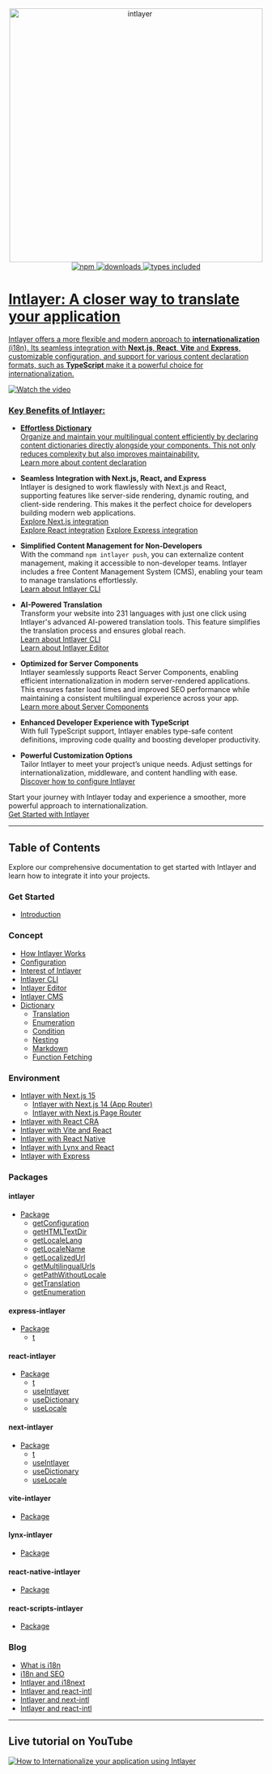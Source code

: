 <div align="center">
  <a href="https://intlayer.org">
    <img src="https://raw.githubusercontent.com/aymericzip/intlayer/572ae9c9acafb74307b81530c1931a8e98990aef/docs/assets/logo.png" width="500" alt="intlayer" />
  </a>
</div>

<div align="center">
  <a href="https://www.npmjs.com/package/intlayer">
    <img alt="npm" src="https://img.shields.io/npm/v/intlayer.svg?labelColor=49516F&color=8994BC" />
  </a>
  <a href="https://npmjs.org/package/intlayer">
    <img alt="downloads" src="https://badgen.net/npm/dm/intlayer?labelColor=49516F&color=8994BC" />
  </a>
  <a href="https://npmjs.org/package/intlayer">
    <img alt="types included" src="https://badgen.net/npm/types/intlayer?labelColor=49516F&color=8994BC" 
  />
</div>

# Intlayer: A closer way to translate your application

Intlayer offers a more flexible and modern approach to **internationalization** (i18n). Its seamless integration with **Next.js**, **React**, **Vite** and **Express**, customizable configuration, and support for various content declaration formats, such as **TypeScript** make it a powerful choice for internationalization.

![Watch the video](https://github.com/aymericzip/intlayer/blob/main/docs/assets/demo_video.gif)

### Key Benefits of Intlayer:

- **Effortless Dictionary**  
  Organize and maintain your multilingual content efficiently by declaring content dictionaries directly alongside your components. This not only reduces complexity but also improves maintainability.  
  [Learn more about content declaration](https://intlayer.org/doc/concept/content)

- **Seamless Integration with Next.js, React, and Express**  
  Intlayer is designed to work flawlessly with Next.js and React, supporting features like server-side rendering, dynamic routing, and client-side rendering. This makes it the perfect choice for developers building modern web applications.  
  [Explore Next.js integration](https://intlayer.org/doc/environment/nextjs)  
  [Explore React integration](https://intlayer.org/doc/environment/create-react-app)
  [Explore Express integration](https://intlayer.org/doc/environment/express)

- **Simplified Content Management for Non-Developers**  
  With the command `npm intlayer push`, you can externalize content management, making it accessible to non-developer teams. Intlayer includes a free Content Management System (CMS), enabling your team to manage translations effortlessly.  
  [Learn about Intlayer CLI](https://intlayer.org/doc/concept/cli)

- **AI-Powered Translation**  
  Transform your website into 231 languages with just one click using Intlayer's advanced AI-powered translation tools. This feature simplifies the translation process and ensures global reach.  
  [Learn about Intlayer CLI](https://intlayer.org/doc/concept/cli)  
  [Learn about Intlayer Editor](https://github.com/aymericzip/intlayer/blob/main/docs/en/intlayer_visual_editor.md)

- **Optimized for Server Components**  
  Intlayer seamlessly supports React Server Components, enabling efficient internationalization in modern server-rendered applications. This ensures faster load times and improved SEO performance while maintaining a consistent multilingual experience across your app.  
  [Learn more about Server Components](https://intlayer.org/doc/environment/nextjs#step-7-utilize-content-in-your-code)

- **Enhanced Developer Experience with TypeScript**  
  With full TypeScript support, Intlayer enables type-safe content definitions, improving code quality and boosting developer productivity.

- **Powerful Customization Options**  
  Tailor Intlayer to meet your project’s unique needs. Adjust settings for internationalization, middleware, and content handling with ease.  
  [Discover how to configure Intlayer](https://intlayer.org/doc/concept/configuration)

Start your journey with Intlayer today and experience a smoother, more powerful approach to internationalization.  
[Get Started with Intlayer](https://intlayer.org/doc/concept/content)

---

## Table of Contents

Explore our comprehensive documentation to get started with Intlayer and learn how to integrate it into your projects.

### Get Started

- [Introduction](https://intlayer.org/doc)

### Concept

- [How Intlayer Works](https://intlayer.org/doc/concept/how-works-intlayer)
- [Configuration](https://intlayer.org/doc/concept/configuration)
- [Interest of Intlayer](https://intlayer.org/doc/concept/interest)
- [Intlayer CLI](https://intlayer.org/doc/concept/cli)
- [Intlayer Editor](https://intlayer.org/doc/concept/editor)
- [Intlayer CMS](https://intlayer.org/doc/concept/cms)
- [Dictionary](https://intlayer.org/doc/concept/content)
  - [Translation](https://intlayer.org/doc/concept/content/translation)
  - [Enumeration](https://intlayer.org/doc/concept/content/enumeration)
  - [Condition](https://intlayer.org/doc/concept/content/condition)
  - [Nesting](https://intlayer.org/doc/concept/content/nesting)
  - [Markdown](https://intlayer.org/doc/concept/content/markdown)
  - [Function Fetching](https://intlayer.org/doc/concept/content/function-fetching)

### Environment

- [Intlayer with Next.js 15](https://intlayer.org/doc/environment/nextjs)
  - [Intlayer with Next.js 14 (App Router)](https://intlayer.org/doc/environment/nextjs/14)
  - [Intlayer with Next.js Page Router](https://intlayer.org/doc/environment/nextjs/next-with-Page-Router)
- [Intlayer with React CRA](https://intlayer.org/doc/environment/create-react-app)
- [Intlayer with Vite and React](https://github.com/aymericzip/intlayer/blob/main/docs/en/intlayer_with_vite+react.md)
- [Intlayer with React Native](https://intlayer.org/fr/doc/environment/react-native-and-expo)
- [Intlayer with Lynx and React](https://intlayer.org/fr/doc/environment/lynx-and-react)
- [Intlayer with Express](https://intlayer.org/doc/environment/express)

### Packages

#### intlayer

- [Package](https://intlayer.org/doc/packages/intlayer)
  - [getConfiguration](https://intlayer.org/doc/packages/intlayer/getConfiguration)
  - [getHTMLTextDir](https://intlayer.org/doc/packages/intlayer/getHTMLTextDir)
  - [getLocaleLang](https://intlayer.org/doc/packages/intlayer/getLocaleLang)
  - [getLocaleName](https://intlayer.org/doc/packages/intlayer/getLocaleName)
  - [getLocalizedUrl](https://intlayer.org/doc/packages/intlayer/getLocalizedUrl)
  - [getMultilingualUrls](https://intlayer.org/doc/packages/intlayer/getMultilingualUrls)
  - [getPathWithoutLocale](https://intlayer.org/doc/packages/intlayer/getPathWithoutLocale)
  - [getTranslation](https://intlayer.org/doc/packages/intlayer/getTranslation)
  - [getEnumeration](https://intlayer.org/doc/packages/intlayer/getEnumeration)

#### express-intlayer

- [Package](https://intlayer.org/doc/packages/express-intlayer)
  - [t](https://intlayer.org/doc/packages/express-intlayer/t)

#### react-intlayer

- [Package](https://intlayer.org/doc/packages/react-intlayer)
  - [t](https://intlayer.org/doc/packages/react-intlayer/t)
  - [useIntlayer](https://intlayer.org/doc/packages/react-intlayer/useIntlayer)
  - [useDictionary](https://intlayer.org/doc/packages/react-intlayer/useDictionary)
  - [useLocale](https://intlayer.org/doc/packages/react-intlayer/useLocale)

#### next-intlayer

- [Package](https://intlayer.org/doc/packages/next-intlayer)
  - [t](https://intlayer.org/doc/packages/next-intlayer/t)
  - [useIntlayer](https://intlayer.org/doc/packages/next-intlayer/useIntlayer)
  - [useDictionary](https://intlayer.org/doc/packages/next-intlayer/useDictionary)
  - [useLocale](https://intlayer.org/doc/packages/next-intlayer/useLocale)

#### vite-intlayer

- [Package](https://intlayer.org/doc/packages/vite-intlayer)

#### lynx-intlayer

- [Package](https://intlayer.org/doc/packages/lynx-intlayer)

#### react-native-intlayer

- [Package](https://intlayer.org/doc/packages/react-native-intlayer)

#### react-scripts-intlayer

- [Package](https://intlayer.org/doc/packages/react-scripts-intlayer)

### Blog

- [What is i18n](https://github.com/aymericzip/intlayer/blob/main/blog/en/what_is_internationalization.md)
- [i18n and SEO](https://intlayer.org//blog/SEO-and-i18n)
- [Intlayer and i18next](https://intlayer.org//blog/intlayer-with-next-i18next)
- [Intlayer and react-intl](https://intlayer.org//blog/intlayer-with-react-i18next)
- [Intlayer and next-intl](https://intlayer.org//blog/intlayer-with-next-intl)
- [Intlayer and react-intl](https://intlayer.org//blog/intlayer-with-react-intl)

---

## Live tutorial on YouTube

[![How to Internationalize your application using Intlayer](https://i.ytimg.com/vi/W2G7KxuSD4c/hqdefault.jpg?sqp=-oaymwEcCNACELwBSFXyq4qpAw4IARUAAIhCGAFwAcABBg==&rs=AOn4CLDtyJ4uYotEjl12nZ_gZKZ_kjEgOQ)](https://youtu.be/W2G7KxuSD4c?si=GyU_KpVhr61razRw)
